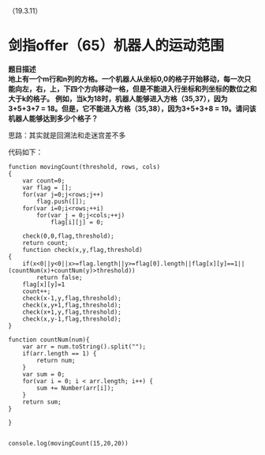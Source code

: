 （19.3.11）
# 剑指offer（65）机器人的运动范围

**题目描述   
地上有一个m行和n列的方格。一个机器人从坐标0,0的格子开始移动，每一次只能向左，右，上，下四个方向移动一格，但是不能进入行坐标和列坐标的数位之和大于k的格子。 例如，当k为18时，机器人能够进入方格（35,37），因为3+5+3+7 = 18。但是，它不能进入方格（35,38），因为3+5+3+8 = 19。请问该机器人能够达到多少个格子？**

思路：其实就是回溯法和走迷宫差不多

代码如下：




	function movingCount(threshold, rows, cols)
	{
	    var count=0;
	    var flag = [];
	    for(var j=0;j<rows;j++)
	        flag.push([]);
	    for(var i=0;i<rows;++i)
	        for(var j = 0;j<cols;++j)
	            flag[i][j] = 0;
	        
	    check(0,0,flag,threshold);
	    return count;
	    function check(x,y,flag,threshold)
	{
	    if(x<0||y<0||x>=flag.length||y>=flag[0].length||flag[x][y]==1||(countNum(x)+countNum(y)>threshold))
	        return false;
	    flag[x][y]=1
	    count++;
	    check(x-1,y,flag,threshold);
	    check(x,y+1,flag,threshold);
	    check(x+1,y,flag,threshold);
	    check(x,y-1,flag,threshold);
	}
	
	function countNum(num){
	    var arr = num.toString().split("");
	    if(arr.length == 1) {
	        return num;
	    }
	    var sum = 0;
	    for(var i = 0; i < arr.length; i++) {
	        sum += Number(arr[i]);
	    }
	    return sum;
	}
	
	}
	
	
	console.log(movingCount(15,20,20))